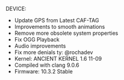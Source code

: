 DEVICE:
* Update GPS from Latest CAF-TAG
* Improvements to smooth animations
* Remove more obsolete system properties
* Fix OGG Playback
* Audio improvements 
* Fix more denials ty: @rochadev
* Kernel: ANCIENT KERNEL 1.6 11-09
* Compiled with clang 9.0.6
* Firmware: 10.3.2 Stable

